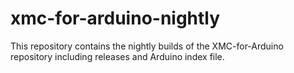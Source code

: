 # xmc-for-arduino-nightly
This repository contains the nightly builds of the XMC-for-Arduino repository including releases and Arduino index file.
